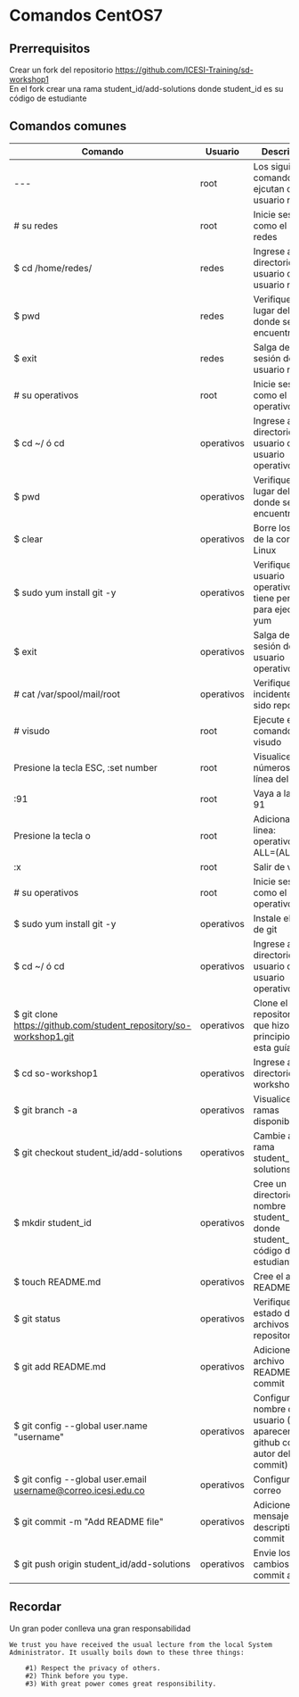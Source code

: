 # Comandos CentOS7

## Prerrequisitos

Crear un fork del repositorio https://github.com/ICESI-Training/sd-workshop1  
En el fork crear una rama student_id/add-solutions donde student_id es su código de estudiante

## Comandos comunes

| Comando   | Usuario | Descripción   |
|------|------|------|
| --- | root | Los siguientes comandos se ejcutan como el usuario root |
| # su redes | root | Inicie sesión como el usuario redes |
| $ cd /home/redes/ | redes | Ingrese al directorio de usuario del usuario redes |
| $ pwd | redes | Verifique el lugar del path donde se encuentra |
| $ exit | redes | Salga de la sesión del usuario redes |
| # su operativos | root | Inicie sesión como el usuario operativos |
| $ cd ~/ ó cd | operativos | Ingrese al directorio de usuario del usuario operativos |
| $ pwd | operativos | Verifique el lugar del path donde se encuentra |
| $ clear | operativos | Borre los datos de la consola de Linux |
| $ sudo yum install git -y | operativos | Verifique que el usuario operativos no tiene permisos para ejecutar yum |
| $ exit | operativos | Salga de la sesión del usuario operativos |
| # cat /var/spool/mail/root | operativos | Verifique que el incidente ha sido reportado |
| # visudo | root | Ejecute el comando visudo |
| Presione la tecla ESC, :set number | root | Visualice los números de línea del archivo |
| :91 | root | Vaya a la línea 91 |
| Presione la tecla o | root | Adicionar la linea: operativos ALL=(ALL) ALL |
| :x | root | Salir de visudo |
| # su operativos | root | Inicie sesión como el usuario operativos |
| $ sudo yum install git -y | operativos | Instale el cliente de git |
| $ cd ~/ ó cd | operativos | Ingrese al directorio de usuario del usuario operativos |
| $ git clone https://github.com/student_repository/so-workshop1.git | operativos | Clone el repositorio al que hizo fork al principio de esta guía | 
| $ cd so-workshop1 | operativos | Ingrese al directorio so-workshop1 |
| $ git branch -a | operativos | Visualice las ramas disponibles |
| $ git checkout student_id/add-solutions | operativos | Cambie a la rama student_id/add-solutions |
| $ mkdir student_id | operativos | Cree un directorio de nombre student_id donde student_id es su código de estudiante |
| $ touch README.md | operativos | Cree el archivo README.md |
| $ git status | operativos | Verifique el estado de los archivos del repositorio |
| $ git add README.md | operativos | Adicione el archivo README.md al commit |
| $ git config --global user.name "username" | operativos | Configure su nombre de usuario (Este aparecerá en github como autor del commit)|
| $ git config --global user.email username@correo.icesi.edu.co | operativos | Configure su correo |
| $ git commit -m "Add README file" | operativos | Adicione un mensaje descriptivo al commit |
| $ git push origin student_id/add-solutions | operativos | Envie los cambios del commit a github |

## Recordar
Un gran poder conlleva una gran responsabilidad

```
We trust you have received the usual lecture from the local System
Administrator. It usually boils down to these three things:

    #1) Respect the privacy of others.
    #2) Think before you type.
    #3) With great power comes great responsibility.
```
